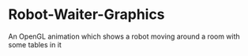 # Robot-Waiter-Graphics
An OpenGL animation which shows a robot moving around a room with some tables in it
